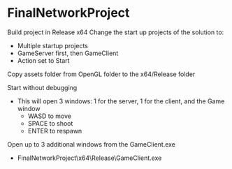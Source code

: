 # FinalNetworkProject

Build project in Release x64
Change the start up projects of the solution to: 
  - Multiple startup projects
  - GameServer first, then GameClient
  - Action set to Start
  
Copy assets folder from OpenGL folder to the x64/Release folder
  
Start without debugging
  - This will open 3 windows: 1 for the server, 1 for the client, and the Game window
    - WASD to move
    - SPACE to shoot
    - ENTER to respawn
    
Open up to 3 additional windows from the GameClient.exe
  - FinalNetworkProject\x64\Release\GameClient.exe
